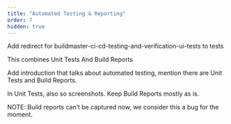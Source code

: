 ```yaml
---
title: "Automated Testing & Reporting"
order: 7
hidden: true
---
```


Add redirect for buildmaster-ci-cd-testing-and-verification-ui-tests to tests

This combines Unit Tests And Build Reports 

Add introduction that talks about automated testing, mention there are Unit Tests and Build Reports.

In Unit Tests, also so screenshots. Keep Build Reports mostly as is.

NOTE: Build reports can’t be captured now, we consider this a bug for the moment.
